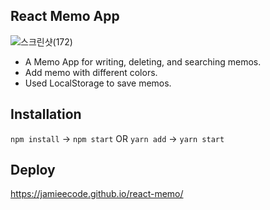 ## React Memo App
![스크린샷(172)](https://user-images.githubusercontent.com/71512593/139091910-63bdad9d-6395-427c-b5a0-49182ecc83b9.png)

- A Memo App for writing, deleting, and searching memos.
- Add memo with different colors.
- Used LocalStorage to save memos.

## Installation

`npm install` -> `npm start` OR
`yarn add` -> `yarn start`

## Deploy
https://jamieecode.github.io/react-memo/
